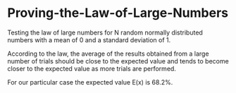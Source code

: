 # Proving-the-Law-of-Large-Numbers
Testing the law of large numbers for N random normally distributed numbers with a mean of 0 and a standard deviation of 1.

According to the law, the average of the results obtained from a large number of trials 
should be close to the expected value and tends to become closer to the expected value as more trials are performed.

For our particular case the expected value E(x) is 68.2%. 
